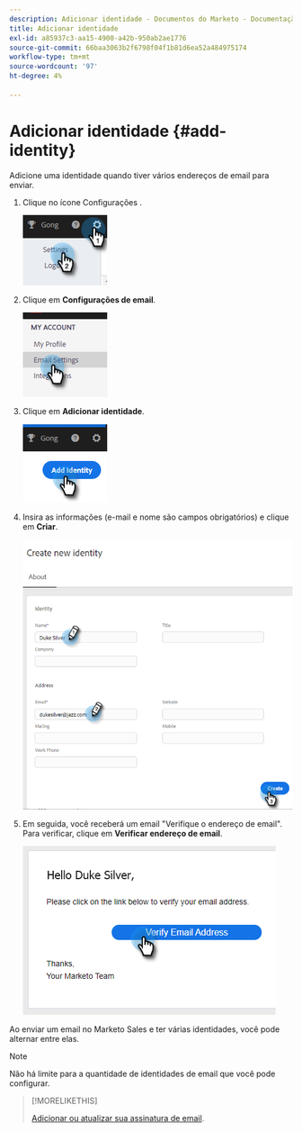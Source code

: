 ```yaml
---
description: Adicionar identidade - Documentos do Marketo - Documentação do produto
title: Adicionar identidade
exl-id: a85937c3-aa15-4900-a42b-950ab2ae1776
source-git-commit: 66baa3063b2f6798f04f1b81d6ea52a484975174
workflow-type: tm+mt
source-wordcount: '97'
ht-degree: 4%

---
```


# Adicionar identidade {#add-identity}

Adicione uma identidade quando tiver vários endereços de email para enviar.

1. Clique no ícone Configurações .

   ![](assets/add-identity-1.png)

1. Clique em **Configurações de email**.

   ![](assets/add-identity-2.png)

1. Clique em **Adicionar identidade**.

   ![](assets/add-identity-3.png)

1. Insira as informações (e-mail e nome são campos obrigatórios) e clique em **Criar**.

   ![](assets/add-identity-4.png)

1. Em seguida, você receberá um email &quot;Verifique o endereço de email&quot;. Para verificar, clique em **Verificar endereço de email**.

   ![](assets/add-identity-5.png)

Ao enviar um email no Marketo Sales e ter várias identidades, você pode alternar entre elas.

>[!NOTE]
>
>Não há limite para a quantidade de identidades de email que você pode configurar.

>[!MORELIKETHIS]
>
>[Adicionar ou atualizar sua assinatura de email](/help/marketo/product-docs/marketo-sales-insight/actions/getting-started/email-settings/add-or-update-your-email-signature.md).
